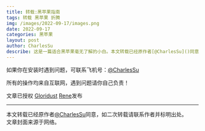 ```yaml
---
title: 转载:黑苹果指南
tags: 转载 黑苹果 折腾
img: /images/2022-09-17/images.png
date: 2022-09-17
categories: 黑苹果
layout: post
author: CharlesSu
describe: 这是一篇适合黑苹果毫无了解的小白。本文转载已经原作者[@CharlesSu]()同意，如二次转载请联系作者并标明出处。文章封面来源于网络。  
---
```



如果你在安装时遇到问题，可联系飞机号：[@CharlesSu](https://t.me/Mistry_Rain)

所有的操作均来自互联网，遇到问题请你自己负责！

文章已授权 [Gloridust](https://gloridust.xyz/) [Rene](https://rene.wang/)发布


* * *
本文转载已经原作者[@CharlesSu](t.me/Mistry_Rain)同意，如二次转载请联系作者并标明出处。  
文章封面来源于网络。  

